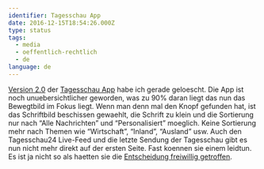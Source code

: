 ```yaml
---
identifier: Tagesschau App
date: 2016-12-15T18:54:26.000Z
type: status
tags:
  - media
  - oeffentlich-rechtlich
  - de
language: de
---
```


[Version 2.0](https://www.tagesschau.de/inland/app-start-101.html) der [Tagesschau App](https://itunes.apple.com/de/app/tagesschau/id401644893?mt=8) habe ich gerade geloescht. Die App ist noch unuebersichtlicher geworden, was zu 90% daran liegt das nun das Bewegtbild im Fokus liegt. Wenn man denn mal den Knopf gefunden hat, ist das Schriftbild beschissen gewaehlt, die Schrift zu klein und die Sortierung nur nach “Alle Nachrichten” und “Personalisiert” moeglich. Keine Sortierung mehr nach Themen wie “Wirtschaft”, “Inland”, “Ausland” usw. Auch den Tagesschau24 Live-Feed und die letzte Sendung der Tagesschau gibt es nun nicht mehr direkt auf der ersten Seite. Fast koennen sie einem leidtun. Es ist ja nicht so als haetten sie die [Entscheidung freiwillig getroffen](http://www.taz.de/!5083029/).
